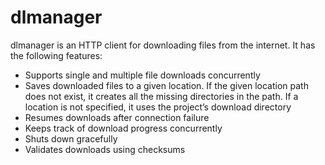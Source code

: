 # dlmanager
dlmanager is an HTTP client for downloading files from the internet. It has the following features:
- Supports single and multiple file downloads concurrently
- Saves downloaded files to a given location. If the given location path does not exist, it creates all the missing directories in the path. If a location is not specified, it uses the project’s download directory
- Resumes downloads after connection failure
- Keeps track of download progress concurrently
- Shuts down gracefully
- Validates downloads using checksums
